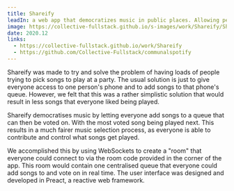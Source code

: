 ```yaml
---
title: Shareify
leadIn: a web app that democratizes music in public places. Allowing people to vote on the songs to be played from a Spotify account.
image: https://collective-fullstack.github.io/s-images/work/Shareify/ShareifyPlayer.png
date: 2020.12
links:
  - https://collective-fullstack.github.io/work/Shareify
  - https://github.com/Collective-Fullstack/communalspotify
---
```


Shareify was made to try and solve the problem of having loads of people trying to pick songs to play at a party. The usual solution is just to give everyone access to one person's phone and to add songs to that phone's queue. However, we felt that this was a rather simplistic solution that would result in less songs that everyone liked being played.

Shareify democratises music by letting everyone add songs to a queue that can then be voted on. With the most voted song being played next. This results in a much fairer music selection process, as everyone is able to contribute and control what songs get played.

We accomplished this by using WebSockets to create a "room" that everyone could connect to via the room code provided in the corner of the app. This room would contain one centralised queue that everyone could add songs to and vote on in real time. The user interface was designed and developed in Preact, a reactive web framework.